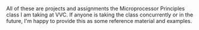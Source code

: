 All of these are projects and assignments the Microprocessor Principles class I am taking at VVC. If anyone is taking the class concurrently or in the future, I'm happy to provide this as some reference material
and examples.
